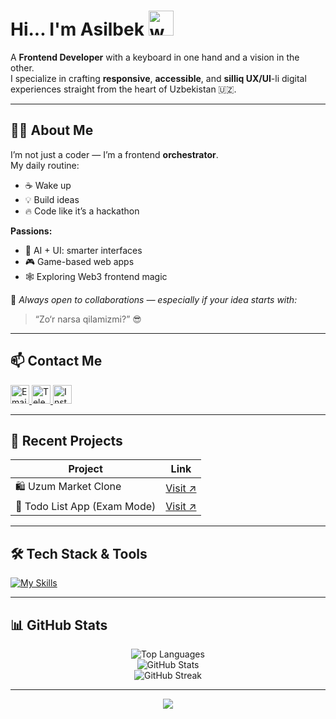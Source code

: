 # Hi... I'm Asilbek <img src="https://user-images.githubusercontent.com/72663882/171687151-bb31c996-c9d2-49c8-b593-734946893b23.gif" alt="waving hand gif" width="40" />

A **Frontend Developer** with a keyboard in one hand and a vision in the other.  
I specialize in crafting **responsive**, **accessible**, and **silliq UX/UI**-li digital experiences straight from the heart of Uzbekistan 🇺🇿.

---

## 👨‍💻 About Me

I’m not just a coder — I’m a frontend **orchestrator**.  
My daily routine:
- ☕ Wake up  
- 💡 Build ideas  
- 🔥 Code like it’s a hackathon

**Passions:**
- 🧠 AI + UI: smarter interfaces
- 🎮 Game-based web apps
- 🕸️ Exploring Web3 frontend magic

💬 *Always open to collaborations — especially if your idea starts with:*  
> “Zo‘r narsa qilamizmi?” 😎

---

## 📫 Contact Me

<a href="mailto:asilbekegamnazarov999@gmail.com">
  <img alt="Email" src="https://img.shields.io/badge/Gmail-D14836?style=for-the-badge&logo=gmail&logoColor=white" height="30" />
</a>
<a href="https://t.me/as1lbekCoderjon_0o9">
  <img alt="Telegram" src="https://img.shields.io/badge/Telegram-2CA5E0?style=for-the-badge&logo=telegram&logoColor=white" height="30" />
</a>
<a href="https://www.linkedin.com/in/as1lbek.stud1o">
   <img alt="Instagram" src="https://img.shields.io/badge/Instagram-E4405F?style=for-the-badge&logo=instagram&logoColor=white" height="30" />
</a>

---

## 🚀 Recent Projects

| Project | Link |
|--------|------|
| 🛍️ Uzum Market Clone | [Visit ↗](https://uzum-clone-asl.vercel.app/) |
| 🎯 Todo List App (Exam Mode) | [Visit ↗](https://asilbek-todo.vercel.app/) |

---

## 🛠️ Tech Stack & Tools

[![My Skills](https://skillicons.dev/icons?i=js,react,vite,html,css,sass,bootstrap,tailwind,figma,github,vercel,git,vscode&perline=8)](#)

---

## 📊 GitHub Stats

<p align="center">
  <img src="https://github-readme-stats.vercel.app/api/top-langs/?username=coder-bek&layout=compact&theme=tokyonight" alt="Top Languages" />
  <br />
  <img src="https://github-readme-stats.vercel.app/api?username=coder-bek&show_icons=true&theme=tokyonight" alt="GitHub Stats" />
  <br />
  <img src="https://streak-stats.demolab.com/?user=coder-bek&theme=tokyonight" alt="GitHub Streak" />
</p>

---

<p align="center">
  <img src="https://capsule-render.vercel.app/api?type=waving&color=0:00b3ff,100:purple&height=100&section=footer"/>
</p>
